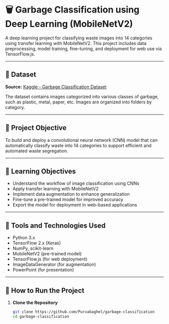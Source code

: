 # 🗑️ Garbage Classification using Deep Learning (MobileNetV2)

A deep learning project for classifying waste images into 14 categories using transfer learning with MobileNetV2. This project includes data preprocessing, model training, fine-tuning, and deployment for web use via TensorFlow.js.

---

## 📂 Dataset

**Source:** [Kaggle - Garbage Classification Dataset](https://www.kaggle.com/datasets/mostafaabla/garbage-classification)

The dataset contains images categorized into various classes of garbage, such as plastic, metal, paper, etc. Images are organized into folders by category.

---

## 🎯 Project Objective

To build and deploy a convolutional neural network (CNN) model that can automatically classify waste into 14 categories to support efficient and automated waste segregation.

---

## 🧠 Learning Objectives

- Understand the workflow of image classification using CNNs  
- Apply transfer learning with MobileNetV2  
- Implement data augmentation to enhance generalization  
- Fine-tune a pre-trained model for improved accuracy  
- Export the model for deployment in web-based applications

---

## 🔧 Tools and Technologies Used

- Python 3.x  
- TensorFlow 2.x (Keras)  
- NumPy, scikit-learn  
- MobileNetV2 (pre-trained model)  
- TensorFlow.js (for web deployment)  
- ImageDataGenerator (for augmentation)  
- PowerPoint (for presentation)

---

## 🚀 How to Run the Project

1. **Clone the Repository**
   ```bash
   git clone https://github.com/Purvabaghel/garbage-classification
   cd garbage-classification

